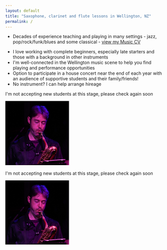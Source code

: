 ```yaml
---
layout: default
title: "Saxophone, clarinet and flute lessons in Wellington, NZ"
permalink: /
---
```

<div class="row mb-3">
    <div class="col-sm col-lg-6">
        <ul class="list-group">
            <li class="list-group-item list-group-item-action d-flex gap-3 py-3"><p class="mb-0">Decades of experience teaching and playing in many settings - 
        jazz, pop/rock/funk/blues and some classical - <a href="https://docs.google.com/document/d/1HiqZSmzY9uUcNlpoEE9uWm4qwI8UWkTmdGT5wBAlgPc/edit?usp=sharing">view my Music CV</a></p></li>
            <li class="list-group-item list-group-item-action d-flex gap-3 py-3">I love working with complete beginners, especially late starters and those with a background in other instruments</li>
            <li class="list-group-item list-group-item-action d-flex gap-3 py-3">I'm well-connected in the Wellington music scene to help you find playing and performance opportunities</li>
            <li class="list-group-item list-group-item-action d-flex gap-3 py-3">Option to participate in a house concert near the end of each year with an audience of supportive students and their family/friends!</li>
            <li class="list-group-item list-group-item-action d-flex gap-3 py-3">No instrument? I can help arrange hireage</li>
        </ul>
    </div>
    <div class="d-none d-lg-block col-lg-3 align-self-center text-center">
        <p>I'm not accepting new students at this stage, please check again soon</p>
        <!--
        <p><mark>$50</mark> / 45 minute lesson</p>
        <p class="lead">Contact Greg</p>
        <p><i class="bi-telephone"></i> <a href="tel:+64273611389">027 3611 389</a></p>
        <p><i class="bi-envelope"></i> <a href="mailto:greg@gregrogan.com?subject=Lessons">greg@gregrogan.com</a></p>
        -->
    </div>
    <div class="d-none d-sm-block col-sm-4 col-lg align-self-center">
        <img class="w-100 h-auto image-rotate"
             with='200' height='202' alt='Greg playing saxohpone' src='/assets/img/action.png'
             with-1='200' height-1='202' alt-1='Greg playing baritone saxophone' src-1='/assets/img/action-bari.png'
             with-2='200' height-2='286' alt-2='Greg playing alto saxophone' src-1='/assets/img/action-alto.jpg'
             with-3='200' height-3='176' alt-3='Greg playing clarinet' src-3='/assets/img/action-clarinet.jpg'
        />
    </div>
</div>
<div class="row justify-content-center">
    <div class="col d-lg-none align-self-center text-center">
        <p>I'm not accepting new students at this stage, please check again soon</p>
        <!--
        <p><mark>$50</mark> / 45 minute lesson</p>
        <p class="lead">Contact Greg</p>
        <p><i class="bi-telephone"></i> <a href="tel:+64273611389">027 3611 389</a></p>
        <p><i class="bi-envelope"></i> <a href="mailto:greg@gregrogan.com?subject=Lessons">greg@gregrogan.com</a></p>
        -->
    </div>
    <div class="col-5 d-sm-none">
        <img class="w-100 h-auto image-rotate"
             with='200' height='202' alt='Greg playing saxohpone' src='/assets/img/action.png'
             with-1='200' height-1='202' alt-1='Greg playing baritone saxophone' src-1='/assets/img/action-bari.png'
             with-2='200' height-2='286' alt-2='Greg playing alto saxophone' src-1='/assets/img/action-alto.jpg'
             with-3='200' height-3='176' alt-3='Greg playing clarinet' src-3='/assets/img/action-clarinet.jpg'
        />
    </div>
</div>
